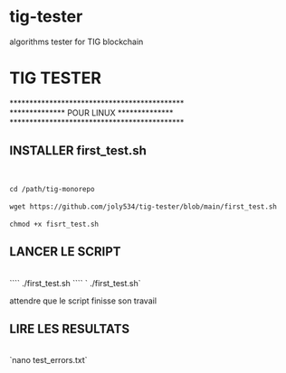 # tig-tester
algorithms tester for TIG blockchain 
<H1>TIG TESTER</H1>
********************************************<br/>
************** POUR LINUX **************<br/>
********************************************<br/>
<h2>INSTALLER first_test.sh</h2><br/>

`cd /path/tig-monorepo`<br/><br/>
`wget https://github.com/joly534/tig-tester/blob/main/first_test.sh`<br/><br/>
`chmod +x fisrt_test.sh`<br/>

<h2>LANCER LE SCRIPT</h2><br/>
````
./first_test.sh
```` 
` ./first_test.sh`

attendre que le script finisse son travail

<h2>LIRE LES RESULTATS</h2><br/>
`nano test_errors.txt`
